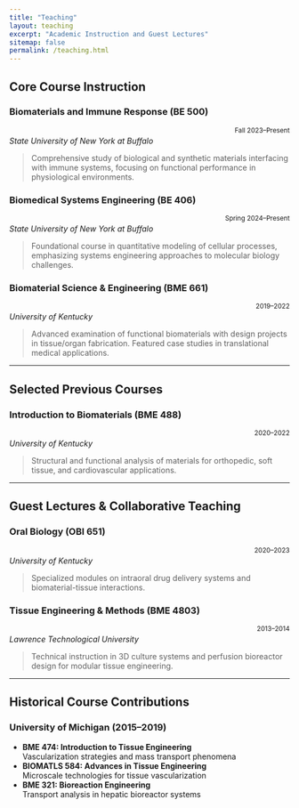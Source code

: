 ```yaml
---
title: "Teaching"
layout: teaching
excerpt: "Academic Instruction and Guest Lectures"
sitemap: false
permalink: /teaching.html
---
```


## Core Course Instruction

### Biomaterials and Immune Response (BE 500)
<small class="text-muted" style="float: right;">Fall 2023–Present</small>  
*State University of New York at Buffalo*  
> Comprehensive study of biological and synthetic materials interfacing with immune systems, focusing on functional performance in physiological environments.

### **Biomedical Systems Engineering (BE 406)**  
<small class="text-muted" style="float: right;">Spring 2024–Present</small>  
*State University of New York at Buffalo*  
> Foundational course in quantitative modeling of cellular processes, emphasizing systems engineering approaches to molecular biology challenges.

### **Biomaterial Science & Engineering (BME 661)**  
<small class="text-muted" style="float: right;">2019–2022</small>  
*University of Kentucky*  
> Advanced examination of functional biomaterials with design projects in tissue/organ fabrication. Featured case studies in translational medical applications.

---

## Selected Previous Courses

### **Introduction to Biomaterials (BME 488)**  
<small class="text-muted" style="float: right;">2020–2022</small>  
*University of Kentucky*  
> Structural and functional analysis of materials for orthopedic, soft tissue, and cardiovascular applications.

---

## Guest Lectures & Collaborative Teaching

### **Oral Biology (OBI 651)**  
<small class="text-muted" style="float: right;">2020–2023</small>  
*University of Kentucky*  
> Specialized modules on intraoral drug delivery systems and biomaterial-tissue interactions.

### **Tissue Engineering & Methods (BME 4803)**  
<small class="text-muted" style="float: right;">2013–2014</small>  
*Lawrence Technological University*  
> Technical instruction in 3D culture systems and perfusion bioreactor design for modular tissue engineering.

---

## Historical Course Contributions

### **University of Michigan** (2015–2019)
- **BME 474: Introduction to Tissue Engineering**  
  Vascularization strategies and mass transport phenomena
- **BIOMATLS 584: Advances in Tissue Engineering**  
  Microscale technologies for tissue vascularization
- **BME 321: Bioreaction Engineering**  
  Transport analysis in hepatic bioreactor systems